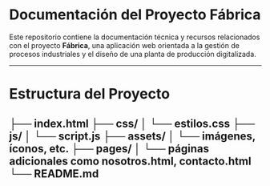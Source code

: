 # Documentación del Proyecto Fábrica

Este repositorio contiene la documentación técnica y recursos relacionados con el proyecto **Fábrica**, una aplicación web orientada a la gestión de procesos industriales y el diseño de una planta de producción digitalizada.

---

# Estructura del Proyecto
├── index.html
├── css/
│ └── estilos.css
├── js/
│ └── script.js
├── assets/
│ └── imágenes, íconos, etc.
├── pages/
│ └── páginas adicionales como nosotros.html, contacto.html
└── README.md
--

